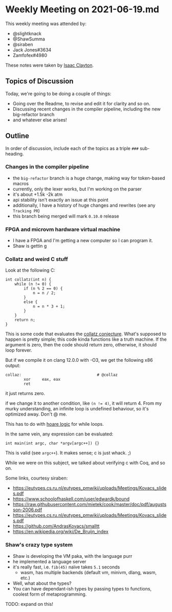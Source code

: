 # Weekly Meeting on 2021-06-19.md
This weekly meeting was attended by:

- @slightknack
- @ShawSumma
- @siraben
- Jack Jones#3634
- Zamfofex#4980

These notes were taken by [Isaac Clayton](https://slightknack.dev).

## Topics of Discussion
Today, we're going to be doing a couple of things:

- Going over the Readme, to revise and edit it for clarity and so on.
- Discussing recent changes in the compiler pipeline, including the new big-refactor branch
- and whatever else arises!

## Outline
In order of discussion, include each of the topics as a triple `###` sub-heading.

### Changes in the compiler pipeline
- the `big-refactor` branch is a huge change, making way for token-based macros
- currently, only the lexer works, but I'm working on the parser
- it's about +1.5k -2k atm
- api stability isn't exactly an issue at this point
- additionally, I have a history of huge changes and rewrites (see any `Tracking PR`)
- this branch being merged will mark `0.10.0` release

### FPGA and microvm hardware virtual machine
- I have a FPGA and I'm getting a new computer so I can program it.
- Shaw is gettin g

### Collatz and weird C stuff
Look at the following C:
```
int collatz(int n) {
    while (n != 0) {
        if (n % 2 == 0) {
            n = n / 2;
        }
        else {
            n = n * 3 + 1;
        }
    }
    return n;
}
```
This is some code that evaluates the [collatz conjecture](https://en.wikipedia.org/wiki/Collatz_conjecture). What's supposed to happen is pretty simple; this code kinda functions like a truth machine. If the argument is zero, then the code should return zero, otherwise, it should loop forever.

But if we compile it on clang 12.0.0 with -O3, we get the following x86 output:
```
collaz:                                 # @collaz
        xor     eax, eax
        ret
```
it just returns zero.

if we change it to another condition, like `(n != 4)`, it will return 4. From my murky understanding, an infinite loop is undefined behaviour, so it's optimized away. Don't @ me.

This has to do with [hoare logic](https://en.wikipedia.org/wiki/Hoare_logic#While_rule) for while loops.

In the same vein, any expression can be evaluated:
```
int main(int argc, char *argv[argc++]) {}
```
This is valid (see `argc++`). It makes sense; c is just whack. ;)

While we were on this subject, we talked about verifying c with Coq, and so on.

Some links, courtesy siraben:
- https://eutypes.cs.ru.nl/eutypes_pmwiki/uploads/Meetings/Kovacs_slides.pdf
- https://www.schoolofhaskell.com/user/edwardk/bound
- https://raw.githubusercontent.com/mietek/cook/master/doc/pdf/augustsson-2006.pdf
- https://eutypes.cs.ru.nl/eutypes_pmwiki/uploads/Meetings/Kovacs_slides.pdf
- https://github.com/AndrasKovacs/smalltt
- https://en.wikipedia.org/wiki/De_Bruijn_index

### Shaw's crazy type system
- Shaw is developing the VM paka, with the language purr
- he implemented a language server
- it's really fast, i.e. `fib(45)` naïve takes `5.1` seconds
  - wasm, has multiple backends (default vm, minivm, dlang, wasm, etc.)
- Well, what about the types?
- You can have dependant-ish types by passing types to functions, coolest form of metaprogramming.

TODO: expand on this!
